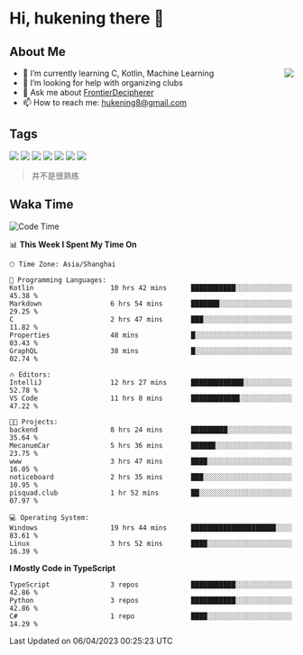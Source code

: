 # Hi, hukening there 👋

## About Me

<a href="#">
  <img align="right" src="https://github-readme-stats-git-masterrstaa-rickstaa.vercel.app/api?username=Tokyo469&count_private=true&show_icons=true&bg_color=15,f2f7fd,E0EAFC" />
</a>

- 🌱 I’m currently learning C, Kotlin, Machine Learning
- 🤔 I’m looking for help with organizing clubs
- 💬 Ask me about [FrontierDecipherer](https://github.com/FrontierDecipherer)
- 📫 How to reach me: hukening8@gmail.com

## Tags

![](https://img.shields.io/badge/-Python-3e74a2?style=flat-square&logo=Python&logoColor=fff)
![](https://img.shields.io/badge/-C++-00579c?style=flat-square&logo=cplusplus&logoColor=fff)
![](https://img.shields.io/badge/-Node.js-339933?style=flat-square&logo=Node.js&logoColor=fff)
![](https://img.shields.io/badge/-React-2d98ce?style=flat-square&logo=React&logoColor=fff)
![](https://img.shields.io/badge/-Linux-000000?style=flat-square&logo=Linux&logoColor=fff)
![](https://img.shields.io/badge/-MySQL-4479A1?style=flat-square&logo=MySQL&logoColor=fff)
![](https://img.shields.io/badge/-MongoDB-47A248?style=flat-square&logo=MongoDB&logoColor=fff)

> 并不是很熟练

## Waka Time

<!--START_SECTION:waka-->
![Code Time](http://img.shields.io/badge/Code%20Time-227%20hrs%2042%20mins-blue)

📊 **This Week I Spent My Time On** 

```text
🕑︎ Time Zone: Asia/Shanghai

💬 Programming Languages: 
Kotlin                   10 hrs 42 mins      ███████████░░░░░░░░░░░░░░   45.38 % 
Markdown                 6 hrs 54 mins       ███████░░░░░░░░░░░░░░░░░░   29.25 % 
C                        2 hrs 47 mins       ███░░░░░░░░░░░░░░░░░░░░░░   11.82 % 
Properties               48 mins             █░░░░░░░░░░░░░░░░░░░░░░░░   03.43 % 
GraphQL                  38 mins             █░░░░░░░░░░░░░░░░░░░░░░░░   02.74 % 

🔥 Editors: 
IntelliJ                 12 hrs 27 mins      █████████████░░░░░░░░░░░░   52.78 % 
VS Code                  11 hrs 8 mins       ████████████░░░░░░░░░░░░░   47.22 % 

🐱‍💻 Projects: 
backend                  8 hrs 24 mins       █████████░░░░░░░░░░░░░░░░   35.64 % 
MecanumCar               5 hrs 36 mins       ██████░░░░░░░░░░░░░░░░░░░   23.75 % 
www                      3 hrs 47 mins       ████░░░░░░░░░░░░░░░░░░░░░   16.05 % 
noticeboard              2 hrs 35 mins       ███░░░░░░░░░░░░░░░░░░░░░░   10.95 % 
pisquad.club             1 hr 52 mins        ██░░░░░░░░░░░░░░░░░░░░░░░   07.97 % 

💻 Operating System: 
Windows                  19 hrs 44 mins      █████████████████████░░░░   83.61 % 
Linux                    3 hrs 52 mins       ████░░░░░░░░░░░░░░░░░░░░░   16.39 % 
```

**I Mostly Code in TypeScript** 

```text
TypeScript               3 repos             ███████████░░░░░░░░░░░░░░   42.86 % 
Python                   3 repos             ███████████░░░░░░░░░░░░░░   42.86 % 
C#                       1 repo              ████░░░░░░░░░░░░░░░░░░░░░   14.29 % 
```




 Last Updated on 06/04/2023 00:25:23 UTC
<!--END_SECTION:waka-->
